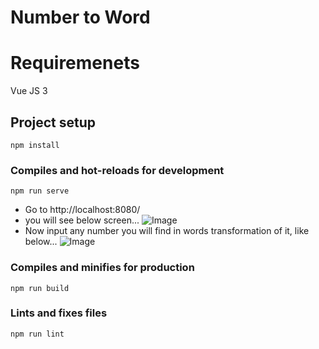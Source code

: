 
# Number to Word

# Requiremenets

Vue JS 3

## Project setup
```
npm install
```

### Compiles and hot-reloads for development
```
npm run serve
```
- Go to http://localhost:8080/
- you will see below screen...
![Image](screenshots/Screenshot1.png)
- Now input any number you will find in words transformation of it, like below...
![Image](screenshots/Screenshot2.png)
### Compiles and minifies for production
```
npm run build
```

### Lints and fixes files
```
npm run lint
```